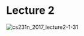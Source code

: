 # Lecture 2


![cs231n_2017_lecture2-1-31](https://user-images.githubusercontent.com/98244339/150664826-c8817ca5-c964-472d-ab38-d6bdf9a58d33.jpg)
